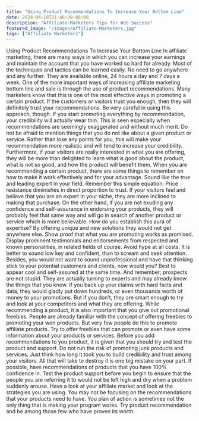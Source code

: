 ```yaml
---
title: "Using Product Recommendations To Increase Your Bottom Line"
date: 2024-04-18T21:46:39-08:00
description: "Affiliate-Marketers Tips for Web Success"
featured_image: "/images/Affiliate-Marketers.jpg"
tags: ["Affiliate Marketers"]
---
```


Using Product Recommendations To Increase Your Bottom Line 
In affiliate marketing, there are many ways in which you can increase your earnings and maintain the account that you have worked so hard for already. Most of the techniques and tactics can be learned easily. No need to go anywhere and any further. They are available online, 24 hours a day and 7 days a week.
One of the more important ways of increasing affiliate marketing bottom line and sale is through the use of product recommendations. Many marketers know that this is one of the most effective ways in promoting a certain product. 
If the customers or visitors trust you enough, then they will definitely trust your recommendations. Be very careful in using this approach, though. If you start promoting everything by recommendation, your credibility will actually wear thin. This is seen especially when recommendations are seemingly exaggerated and without much merit. 
Do not be afraid to mention things that you do not like about a given product or service. Rather than lose any points for you, this will make your recommendation more realistic and will tend to increase your credibility. 
Furthermore, if your visitors are really interested in what you are offering, they will be more than delighted to learn what is good about the product, what is not so good, and how the product will benefit them.
When you are recommending a certain product, there are some things to remember on how to make it work effectively and for your advantage.
Sound like the true and leading expert in your field. 
Remember this simple equation: Price resistance diminishes in direct proportion to trust. If your visitors feel and believe that you are an expert in your niche, they are more inclined to making that purchase. On the other hand, if you are not exuding any confidence and self-assurance in endorsing your products, they will probably feel that same way and will go in search of another product or service which is more believable.
How do you establish this aura of expertise? By offering unique and new solutions they would not get anywhere else. Show proof that what you are promoting works as promised. Display prominent testimonials and endorsements from respected and known personalities, in related fields of course. 
Avoid hype at all costs. It is better to sound low key and confident, than to scream and seek attention. Besides, you would not want to sound unprofessional and have that thinking stick to your potential customers and clients, now would you? Best to appear cool and self-assured at the same time.
And remember; prospects are not stupid. They are actually turning to experts and may already know the things that you know. If you back up your claims with hard facts and data, they would gladly put down hundreds, or even thousands worth of money to your promotions. But if you don’t, they are smart enough to try and look at your competitors and what they are offering.
While recommending a product, it is also important that you give out promotional freebies. People are already familiar with the concept of offering freebies to promoting your won products. But very few people do this to promote affiliate products. Try to offer freebies that can promote or even have some information about your products or services. 
Before you add recommendations to you product, it is given that you should try and test the product and support. Do not run the risk of promoting junk products and services. Just think how long it took you to build credibility and trust among your visitors. All that will take to destroy it is one big mistake on your part.
If possible, have recommendations of products that you have 100% confidence in. Test the product support before you begin to ensure that the people you are referring it to would not be left high and dry when a problem suddenly arouse. 
Have a look at your affiliate market and look at the strategies you are using. You may not be focusing on the recommendations that your products need to have. You plan of action is sometimes not the only thing that is making your program works.
Try product recommendation and be among those few who have proven its worth.

